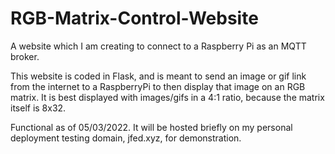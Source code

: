 # RGB-Matrix-Control-Website
A website which I am creating to connect to a Raspberry Pi as an MQTT broker.

This website is coded in Flask, and is meant to send an image or gif link from the internet to a RaspberryPi to then display that image on an RGB matrix. It is best displayed with images/gifs in a 4:1 ratio, because the matrix itself is 8x32.

Functional as of 05/03/2022. It will be hosted briefly on my personal deployment testing domain, jfed.xyz, for demonstration.
